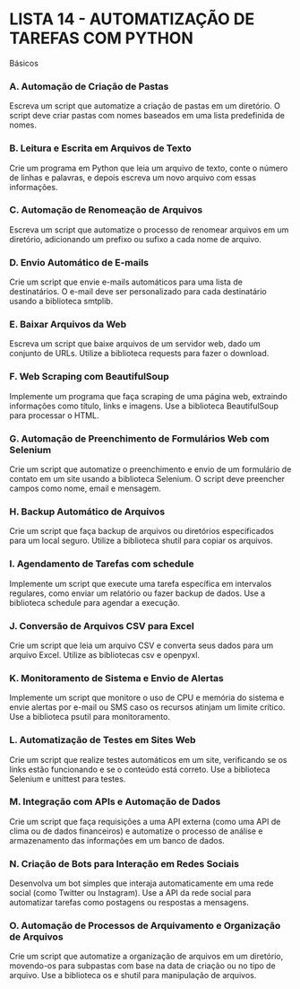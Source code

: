 # LISTA 14 - AUTOMATIZAÇÃO DE TAREFAS COM PYTHON
Básicos
### A. Automação de Criação de Pastas
Escreva um script que automatize a criação de pastas em um diretório. O script deve criar pastas com nomes baseados em uma lista predefinida de nomes.

### B. Leitura e Escrita em Arquivos de Texto
Crie um programa em Python que leia um arquivo de texto, conte o número de linhas e palavras, e depois escreva um novo arquivo com essas informações.

### C. Automação de Renomeação de Arquivos
Escreva um script que automatize o processo de renomear arquivos em um diretório, adicionando um prefixo ou sufixo a cada nome de arquivo.

### D. Envio Automático de E-mails
Crie um script que envie e-mails automáticos para uma lista de destinatários. O e-mail deve ser personalizado para cada destinatário usando a biblioteca smtplib.

### E. Baixar Arquivos da Web
Escreva um script que baixe arquivos de um servidor web, dado um conjunto de URLs. Utilize a biblioteca requests para fazer o download.


### F. Web Scraping com BeautifulSoup
Implemente um programa que faça scraping de uma página web, extraindo informações como título, links e imagens. Use a biblioteca BeautifulSoup para processar o HTML.

### G. Automação de Preenchimento de Formulários Web com Selenium
Crie um script que automatize o preenchimento e envio de um formulário de contato em um site usando a biblioteca Selenium. O script deve preencher campos como nome, email e mensagem.

### H. Backup Automático de Arquivos
Crie um script que faça backup de arquivos ou diretórios especificados para um local seguro. Utilize a biblioteca shutil para copiar os arquivos.

### I. Agendamento de Tarefas com schedule
Implemente um script que execute uma tarefa específica em intervalos regulares, como enviar um relatório ou fazer backup de dados. Use a biblioteca schedule para agendar a execução.

### J. Conversão de Arquivos CSV para Excel
Crie um script que leia um arquivo CSV e converta seus dados para um arquivo Excel. Utilize as bibliotecas csv e openpyxl.


### K. Monitoramento de Sistema e Envio de Alertas
Implemente um script que monitore o uso de CPU e memória do sistema e envie alertas por e-mail ou SMS caso os recursos atinjam um limite crítico. Use a biblioteca psutil para monitoramento.

### L. Automatização de Testes em Sites Web
Crie um script que realize testes automáticos em um site, verificando se os links estão funcionando e se o conteúdo está correto. Use a biblioteca Selenium e unittest para testes.

### M. Integração com APIs e Automação de Dados
Crie um script que faça requisições a uma API externa (como uma API de clima ou de dados financeiros) e automatize o processo de análise e armazenamento das informações em um banco de dados.

### N. Criação de Bots para Interação em Redes Sociais
Desenvolva um bot simples que interaja automaticamente em uma rede social (como Twitter ou Instagram). Use a API da rede social para automatizar tarefas como postagens ou respostas a mensagens.

### O. Automação de Processos de Arquivamento e Organização de Arquivos
Crie um script que automatize a organização de arquivos em um diretório, movendo-os para subpastas com base na data de criação ou no tipo de arquivo. Use a biblioteca os e shutil para manipulação de arquivos.